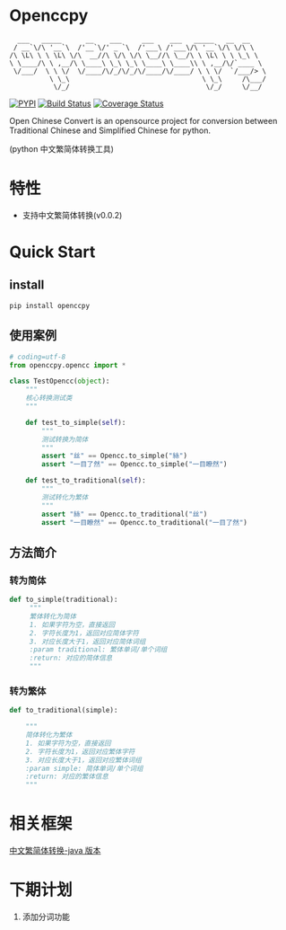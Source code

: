 # Openccpy

```
  ___   _____      __    ___     ___    ___   _____   __  __
 / __`\/\ '__`\  /'__`\/' _ `\  /'___\ /'___\/\ '__`\/\ \/\ \
/\ \L\ \ \ \L\ \/\  __//\ \/\ \/\ \__//\ \__/\ \ \L\ \ \ \_\ \
\ \____/\ \ ,__/\ \____\ \_\ \_\ \____\ \____\\ \ ,__/\/`____ \
 \/___/  \ \ \/  \/____/\/_/\/_/\/____/\/____/ \ \ \/  `/___/> \
          \ \_\                                 \ \_\     /\___/
           \/_/                                  \/_/     \/__/
```

[![PYPI](https://img.shields.io/pypi/v/openccpy.svg)](https://pypi.org/project/openccpy/)
[![Build Status](https://www.travis-ci.org/houbb/openccpy.svg?branch=master)](https://www.travis-ci.org/houbb/openccpy)
[![Coverage Status](https://coveralls.io/repos/github/houbb/openccpy/badge.svg?branch=master)](https://coveralls.io/github/houbb/openccpy?branch=master)

Open Chinese Convert is an opensource project for conversion between Traditional Chinese and Simplified Chinese for python.

(python 中文繁简体转换工具)

# 特性

- 支持中文繁简体转换(v0.0.2)

# Quick Start

## install

```
pip install openccpy
```

## 使用案例

```py
# coding=utf-8
from openccpy.opencc import *

class TestOpencc(object):
    """
    核心转换测试类
    """

    def test_to_simple(self):
        """
        测试转换为简体
        """
        assert "丝" == Opencc.to_simple("絲")
        assert "一目了然" == Opencc.to_simple("一目瞭然")

    def test_to_traditional(self):
        """
        测试转化为繁体
        """
        assert "絲" == Opencc.to_traditional("丝")
        assert "一目瞭然" == Opencc.to_traditional("一目了然")
```

## 方法简介

### 转为简体

```py
def to_simple(traditional):
     """
     繁体转化为简体
     1. 如果字符为空，直接返回
     2. 字符长度为1，返回对应简体字符
     3. 对应长度大于1，返回对应简体词组
     :param traditional: 繁体单词/单个词组
     :return: 对应的简体信息
     """
```

### 转为繁体

```py
def to_traditional(simple):

    """
    简体转化为繁体
    1. 如果字符为空，直接返回
    2. 字符长度为1，返回对应繁体字符
    3. 对应长度大于1，返回对应繁体词组
    :param simple: 简体单词/单个词组
    :return: 对应的繁体信息
    """
```

# 相关框架

[中文繁简体转换-java 版本](https://github.com/houbb/opencc4j)

# 下期计划

1. 添加分词功能